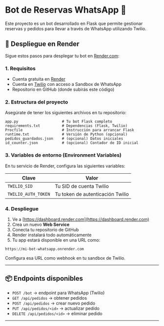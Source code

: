 # Bot de Reservas WhatsApp 🍝

Este proyecto es un bot desarrollado en Flask que permite gestionar reservas y pedidos para llevar a través de WhatsApp utilizando Twilio.

## 🚀 Despliegue en Render

Sigue estos pasos para desplegar tu bot en [Render.com](https://render.com):

### 1. Requisitos

- Cuenta gratuita en [Render](https://render.com)
- Cuenta en [Twilio](https://www.twilio.com/) con acceso a Sandbox de WhatsApp
- Repositorio en GitHub (donde subirás este código)

### 2. Estructura del proyecto

Asegúrate de tener los siguientes archivos en tu repositorio:

```
app.py                    # Tu bot Flask completo
requirements.txt          # Dependencias (Flask, Twilio)
Procfile                  # Instrucción para arrancar Flask
runtime.txt               # Versión de Python (opcional)
pedidos_guardados.json    # (opcional) Datos iniciales
id_counter.json           # (opcional) Contador de ID inicial
```

### 3. Variables de entorno (Environment Variables)

En tu servicio de Render, configura las siguientes variables:

| Clave               | Valor                   |
|--------------------|--------------------------|
| `TWILIO_SID`        | Tu SID de cuenta Twilio |
| `TWILIO_AUTH_TOKEN` | Tu token de autenticación Twilio |

### 4. Despliegue

1. Ve a [https://dashboard.render.com](https://dashboard.render.com)
2. Crea un nuevo **Web Service**
3. Conecta tu repositorio de GitHub
4. Render instalará todo automáticamente
5. Tu app estará disponible en una URL como:

```
https://mi-bot-whatsapp.onrender.com
```

Configura esa URL como webhook en tu sandbox de Twilio.

---

## 📦 Endpoints disponibles

- `POST /bot` → endpoint para WhatsApp (Twilio)
- `GET /api/pedidos` → obtener pedidos
- `POST /api/pedidos` → crear nuevo pedido
- `PUT /api/pedidos/<id>` → actualizar pedido
- `DELETE /api/pedidos/<id>` → eliminar pedido

---

